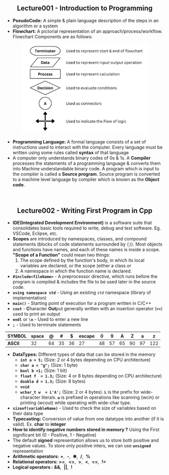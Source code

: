 <h2 align="center"><b>Lecture001 - Introduction to Programming</b></h2>

- **PseudoCode:** A simple & plain language description of the steps in an algorithm or a system
- **Flowchart:** A pictorial representation of an approach/process/workflow. Flowchart Components are as follows:
<p align="center">
<img src="./assets/FlowChartComponents.png" width="400" title="Flowchart Componentss">
</p>

- **Programming Language:** A formal language consists of a set of instructions used to interact with the computer. Every language must be written using some rules called **syntax** of that language
- A computer only understands binary codes of 0s & 1s. A **Compiler** processes the statements of a programming language & converts them into Machine understandable binary code. A program which is input to the compiler is called a **Source program**. Source program is converted to a machine level language by compiler which is known as the **Object code**.

<br>

<h2 align="center"><b>Lecture002 - Writing First Program in Cpp</b></h2>

- **IDE(Integrated Development Environment)** is a software suite that consolidates basic tools required to write, debug and test software. Eg. VSCode, Eclipse, etc.
- **Scopes** are introduced by namespaces, classes, and compound statements (blocks of code statements surrounded by `{}`). Most objects and functions have names, and each of these names is inside a scope. **"Scope of a Function"** could mean two things:
  1. The scope defined by the function's body, in which its local variables are declared, or the scope (either a class or
  2. A namespace in which the function name is declared.
- **`#include<fileName>`** - A preprocessor directive, which runs before the program is compiled & includes the file to be used later in the source code.
- **`using namespace std`** - Using an existing `std` namespace (library of implementation)
- **`main()`** - Starting point of execution for a program written in C/C++
- **`cout`** - **C**haracter **Out**put generally written with an insertion operator (**`>>`**) used to print an output
- **`endl`** or **`\n`** - Used to enter a new line
- **`;`** - Used to terminate statements

| **SYMBOL** | space | @   | #   | $   | escape | 0   | 9   | A   | Z   | a   | z   |
| ---------- | ----- | --- | --- | --- | ------ | --- | --- | --- | --- | --- | --- |
| **ASCII**  | 32    | 64  | 35  | 36  | 27     | 48  | 57  | 65  | 90  | 97  | 122 |

- **DataTypes:** Different types of data that can be stored in the memory
  - **`int a = 5;`** (Size: 2 or 4 bytes depending on CPU architecture)
  - **`char a = "g";`** (Size: 1 byte)
  - **`bool b =1;`** (Size: 1 bit)
  - **`float f  = 1.3;`** (Size: 4 or 8 bytes depending on CPU architecture)
  - **`double d = 1.3;`** (Size: 8 bytes)
  - **`void`**
  - **`wchar_t w  = L'A';`** (Size: 2 or 4 bytes). **`L`** is the prefix for wide-character literals. **`w`** is prefixed in operations like scanning (wcin) or printing (wcout) while operating with wide-char type.
- **`sizeof(variableName)`** - Used to check the size of variables based on their data type
- **Typecasting:** Conversion of value from one datatype into another (if it is valid). Ex. **char** to **integer**
- **How to identify negative numbers stored in memory ?** Using the First significant bit (0 - Positive, 1 - Negative)
- The default **signed** representation allows us to store both positive and negative values. To store only positive inters, we can use **`unsigned`** representation
- **Arithmetic operators:** **+**,&nbsp; **-**,&nbsp; **❋**,&nbsp; **/**,&nbsp; **%**
- **Relational operators:** **>=**,&nbsp; **<=**,&nbsp; **>**,&nbsp; **<**,&nbsp; **==**,&nbsp; **!=**
- **Logical operators :** **&&**,&nbsp; **||**,&nbsp; **!**
